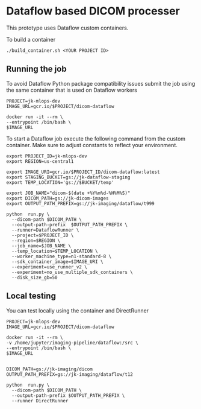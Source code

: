 # Dataflow based DICOM processer

This prototype uses Dataflow custom containers.

To build a container

```
./build_container.sh <YOUR PROJECT ID>
```

## Running the job

To avoid Dataflow Python package compatibility issues submit the job using the same container that is used on Dataflow workers

```
PROJECT=jk-mlops-dev
IMAGE_URL=gcr.io/$PROJECT/dicom-dataflow

docker run -it --rm \
--entrypoint /bin/bash \
$IMAGE_URL
```

To start a Dataflow job execute the following command from the custom container. Make sure to adjust
constants to reflect your environment.

```
export PROJECT_ID=jk-mlops-dev
export REGION=us-central1

export IMAGE_URI=gcr.io/$PROJECT_ID/dicom-dataflow:latest
export STAGING_BUCKET=gs://jk-dataflow-staging
export TEMP_LOCATION='gs://$BUCKET/temp'

export JOB_NAME="dicom-$(date +%Y%m%d-%H%M%S)"
export DICOM_PATH=gs://jk-dicom-images
export OUTPUT_PATH_PREFIX=gs://jk-imaging/dataflow/t999

python  run.py \
  --dicom-path $DICOM_PATH \
  --output-path-prefix  $OUTPUT_PATH_PREFIX \
  --runner=DataflowRunner \
  --project=$PROJECT_ID \
  --region=$REGION \
  --job_name=$JOB_NAME \
  --temp_location=$TEMP_LOCATION \
  --worker_machine_type=n1-standard-8 \
  --sdk_container_image=$IMAGE_URI \
  --experiment=use_runner_v2 \
  --experiment=no_use_multiple_sdk_containers \
  --disk_size_gb=50
```



## Local testing

You can test locally using the container and DirectRunner

```
PROJECT=jk-mlops-dev
IMAGE_URL=gcr.io/$PROJECT/dicom-dataflow

docker run -it --rm \
-v /home/jupyter/imaging-pipeline/dataflow:/src \
--entrypoint /bin/bash \
$IMAGE_URL
```

```

DICOM_PATH=gs://jk-imaging/dicom
OUTPUT_PATH_PREFIX=gs://jk-imaging/dataflow/t12

python  run.py \
  --dicom-path $DICOM_PATH \
  --output-path-prefix $OUTPUT_PATH_PREFIX \
  --runner DirectRunner 

```





